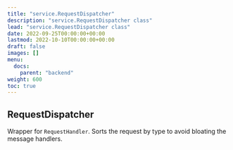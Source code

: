 ```yaml
---
title: "service.RequestDispatcher"
description: "service.RequestDispatcher class"
lead: "service.RequestDispatcher class"
date: 2022-09-25T00:00:00+00:00
lastmod: 2022-10-10T00:00:00+00:00
draft: false
images: []
menu:
  docs:
    parent: "backend"
weight: 600
toc: true
---
```


## RequestDispatcher
Wrapper for `RequestHandler`. Sorts the request by type to avoid 
bloating the message handlers. 
